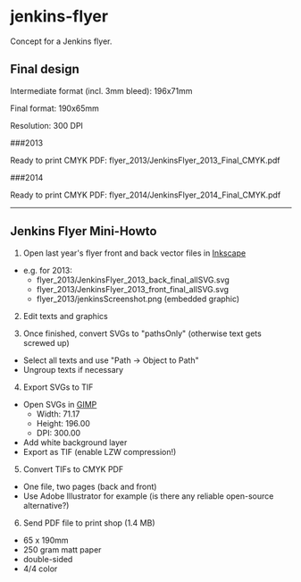 jenkins-flyer
=============

Concept for a Jenkins flyer.

Final design
--------------

Intermediate format (incl. 3mm bleed): 196x71mm

Final format: 190x65mm

Resolution: 300 DPI


###2013

Ready to print CMYK PDF: flyer\_2013/JenkinsFlyer\_2013\_Final\_CMYK.pdf


###2014

Ready to print CMYK PDF: flyer\_2014/JenkinsFlyer\_2014\_Final\_CMYK.pdf

---

Jenkins Flyer Mini-Howto
------------------------

1. Open last year's flyer front and back vector files in [Inkscape](http://www.inkscape.org)
  - e.g. for 2013: 
    - flyer\_2013/JenkinsFlyer\_2013\_back\_final\_allSVG.svg
    - flyer\_2013/JenkinsFlyer\_2013\_front\_final\_allSVG.svg
    - flyer\_2013/jenkinsScreenshot.png (embedded graphic)

2. Edit texts and graphics

3. Once finished, convert SVGs to "pathsOnly" (otherwise text gets screwed up)
  - Select all texts and use "Path -> Object to Path"
  - Ungroup texts if necessary
  
4. Export SVGs to TIF
  - Open SVGs in [GIMP](http://www.gimp.org/)
    - Width: 	71.17
    - Height:	196.00
    - DPI: 300.00
  - Add white background layer
  - Export as TIF (enable LZW compression!)

5. Convert TIFs to CMYK PDF
  - One file, two pages (back and front)
  - Use Adobe Illustrator for example (is there any reliable open-source alternative?)

6. Send PDF file to print shop (1.4 MB)
  - 65 x 190mm
  - 250 gram matt paper
  - double-sided
  - 4/4 color